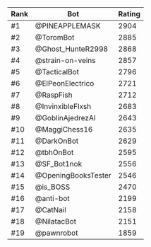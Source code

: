 Rank|Bot|Rating
---|---|---
#1|@PINEAPPLEMASK|2904
#2|@ToromBot|2885
#3|@Ghost_HunteR2998|2868
#4|@strain-on-veins|2857
#5|@TacticalBot|2796
#6|@ElPeonElectrico|2721
#7|@RaspFish|2712
#8|@InvinxibleFlxsh|2683
#9|@GoblinAjedrezAI|2643
#10|@MaggiChess16|2635
#11|@DarkOnBot|2629
#12|@tbhOnBot|2595
#13|@SF_Bot1nok|2556
#14|@OpeningBooksTester|2546
#15|@is_BOSS|2470
#16|@anti-bot|2199
#17|@CatNail|2158
#18|@NilatacBot|2151
#19|@pawnrobot|1859
